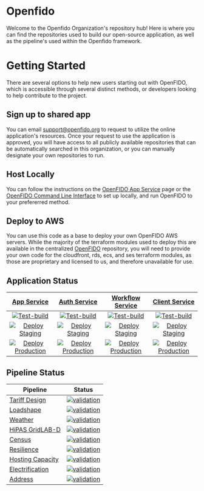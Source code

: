 # Openfido

Welcome to the Openfido Organization's repository hub! Here is where you can find the repositories used to build our open-source application, as well as the pipeline's used within the Openfido framework.

# Getting Started
There are several options to help new users starting out with OpenFIDO, which is accessible through several distinct methods, or developers looking to help contribute to the project. 
	
## Sign up to shared app
You can email support@openfido.org to request to utilize the online application's resources. Once your request to use the application is approved, you will have access to all publicly available repositories that can be automatically searched in this organization, or you can manually designate your own repositories to run.

## Host Locally
You can follow the instructions on the [OpenFIDO App Service](https://github.com/openfido/openfido-app-service) page or the [OpenFIDO Command Line Interface](https://github.com/openfido/cli) to set up locally, and run OpenFIDO to your prefererred method. 

## Deploy to AWS
You can use this code as a base to deploy your own OpenFIDO AWS servers. While the majority of the terraform modules used to deploy this are available in the centralized [OpenFIDO](https://github.com/openfido/openfido) repository, you will need to provide your own code for the cloudfront, rds, ecs, and ses terraform modules, as those are proprietary and licensed to us, and therefore unavailable for use. 


## Application Status

| [App Service](https://github.com/openfido/openfido-app-service) | [Auth Service](https://github.com/openfido/openfido-auth-service) | [Workflow Service](https://github.com/openfido/openfido-workflow-service) | [Client Service](https://github.com/openfido/openfido-client)
| :---: | :---: | :---: | :---: |
| [![Test-build](https://github.com/openfido/openfido-app-service/actions/workflows/test-build.yml/badge.svg)](https://github.com/openfido/openfido-app-service/actions/workflows/test-build.yml) | [![Test-build](https://github.com/openfido/openfido-auth-service/actions/workflows/test-build.yml/badge.svg)](https://github.com/openfido/openfido-auth-service/actions/workflows/test-build.yml) | [![Test-build](https://github.com/openfido/openfido-workflow-service/actions/workflows/test-build.yml/badge.svg)](https://github.com/openfido/openfido-workflow-service/actions/workflows/test-build.yml) | [![Test-build](https://github.com/openfido/openfido-client/actions/workflows/test-build.yml/badge.svg)](https://github.com/openfido/openfido-client/actions/workflows/test-build.yml) |
| [![Deploy Staging](https://github.com/openfido/openfido-app-service/actions/workflows/docker-deploy-stage.yml/badge.svg)](https://github.com/openfido/openfido-app-service/actions/workflows/docker-deploy-stage.yml) | [![Deploy Staging](https://github.com/openfido/openfido-auth-service/actions/workflows/docker-deploy-stage.yml/badge.svg)](https://github.com/openfido/openfido-auth-service/actions/workflows/docker-deploy-stage.yml) | [![Deploy Staging](https://github.com/openfido/openfido-workflow-service/actions/workflows/docker-deploy-stage.yml/badge.svg)](https://github.com/openfido/openfido-workflow-service/actions/workflows/docker-deploy-stage.yml) | [![Deploy Staging](https://github.com/openfido/openfido-client/actions/workflows/docker-deploy-stage.yml/badge.svg)](https://github.com/openfido/openfido-client/actions/workflows/docker-deploy-stage.yml) |
| [![Deploy Production](https://github.com/openfido/openfido-app-service/actions/workflows/docker-deploy-prod.yml/badge.svg)](https://github.com/openfido/openfido-app-service/actions/workflows/docker-deploy-prod.yml) | [![Deploy Production](https://github.com/openfido/openfido-auth-service/actions/workflows/docker-deploy-prod.yml/badge.svg)](https://github.com/openfido/openfido-auth-service/actions/workflows/docker-deploy-prod.yml) | [![Deploy Production](https://github.com/openfido/openfido-workflow-service/actions/workflows/docker-deploy-prod.yml/badge.svg)](https://github.com/openfido/openfido-workflow-service/actions/workflows/docker-deploy-prod.yml) | [![Deploy Production](https://github.com/openfido/openfido-client/actions/workflows/docker-deploy-prod.yml/badge.svg)](https://github.com/openfido/openfido-client/actions/workflows/docker-deploy-prod.yml) |

## Pipeline Status

Pipeline  | Status
------------- | -------------
[Tariff Design](https://github.com/openfido/tariff_design)  | [![validation](https://github.com/openfido/tariff_design/actions/workflows/main.yml/badge.svg)](https://github.com/openfido/tariff_design/actions/workflows/main.yml)
[Loadshape](https://github.com/openfido/loadshape)  | [![validation](https://github.com/openfido/loadshape/actions/workflows/main.yml/badge.svg)](https://github.com/openfido/loadshape/actions/workflows/main.yml)
[Weather](https://github.com/openfido/weather)  |  [![validation](https://github.com/openfido/weather/actions/workflows/main.yml/badge.svg)](https://github.com/openfido/weather/actions/workflows/main.yml)
[HiPAS GridLAB-D](https://github.com/openfido/gridlabd)  |  [![validation](https://github.com/openfido/gridlabd/actions/workflows/main.yml/badge.svg)](https://github.com/openfido/gridlabd/actions/workflows/main.yml)
[Census](https://github.com/openfido/census)  |  [![validation](https://github.com/openfido/census/actions/workflows/main.yml/badge.svg)](https://github.com/openfido/census/actions/workflows/main.yml)
[Resilience](https://github.com/openfido/resilience)  |  [![validation](https://github.com/openfido/resilience/actions/workflows/main.yml/badge.svg)](https://github.com/openfido/resilience/actions/workflows/main.yml)
[Hosting Capacity](https://github.com/openfido/hosting_capacity)  |  [![validation](https://github.com/openfido/hosting_capacity/actions/workflows/main.yml/badge.svg)](https://github.com/openfido/hosting_capacity/actions/workflows/main.yml)
[Electrification](https://github.com/openfido/electrification)  |  [![validation](https://github.com/openfido/electrification/actions/workflows/main.yml/badge.svg)](https://github.com/openfido/electrification/actions/workflows/main.yml)
[Address](https://github.com/openfido/address)  |  [![validation](https://github.com/openfido/address/actions/workflows/main.yml/badge.svg)](https://github.com/openfido/address/actions/workflows/main.yml)
